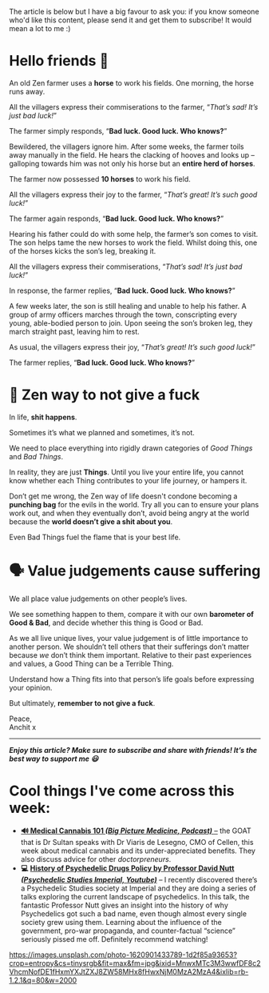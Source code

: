The article is below but I have a big favour to ask you: if you know someone who'd like this content, please send it and get them to subscribe! It would mean a lot to me :)

**Hello friends 💙**
===================

An old Zen farmer uses a **horse** to work his fields. One morning, the horse runs away.

All the villagers express their commiserations to the farmer, “*That’s sad! It’s just bad luck!*”

The farmer simply responds, “**Bad luck. Good luck. Who knows?**”

Bewildered, the villagers ignore him. After some weeks, the farmer toils away manually in the field. He hears the clacking of hooves and looks up – galloping towards him was not only his horse but an **entire herd of horses**.

The farmer now possessed **10 horses** to work his field.

All the villagers express their joy to the farmer, “*That’s great! It’s such good luck!*”

The farmer again responds, “**Bad luck. Good luck. Who knows?**”

Hearing his father could do with some help, the farmer’s son comes to visit. The son helps tame the new horses to work the field. Whilst doing this, one of the horses kicks the son’s leg, breaking it.

All the villagers express their commiserations, “*That’s sad! It’s just bad luck!*”

In response, the farmer replies, “**Bad luck. Good luck. Who knows?**”

A few weeks later, the son is still healing and unable to help his father. A group of army officers marches through the town, conscripting every young, able-bodied person to join. Upon seeing the son’s broken leg, they march straight past, leaving him to rest.

As usual, the villagers express their joy, “*That’s great! It’s such good luck!*”

The farmer replies, “**Bad luck. Good luck. Who knows?**”

🐎 Zen way to not give a fuck
============================

In life, **shit happens**.

Sometimes it’s what we planned and sometimes, it’s not.

We need to place everything into rigidly drawn categories of *Good Things* and *Bad Things*.

In reality, they are just **Things**. Until you live your entire life, you cannot know whether each Thing contributes to your life journey, or hampers it.

Don’t get me wrong, the Zen way of life doesn't condone becoming a **punching bag** for the evils in the world. Try all you can to ensure your plans work out, and when they eventually don’t, avoid being angry at the world because the **world doesn’t give a shit about you**.

Even Bad Things fuel the flame that is your best life.

🗣 Value judgements cause suffering
==================================

We all place value judgements on other people’s lives. 

We see something happen to them, compare it with our own **barometer of Good & Bad**, and decide whether this thing is Good or Bad.

As we all live unique lives, your value judgement is of little importance to another person. We shouldn’t tell others that their sufferings don’t matter because *we* don’t think them important. Relative to their past experiences and values, a Good Thing can be a Terrible Thing.

Understand how a Thing fits into that person’s life goals before expressing your opinion.

But ultimately, **remember to not give a fuck**.

Peace,  
Anchit x



---

***Enjoy this article? Make sure to subscribe and share with friends! It’s the best way to support me 😃***

Cool things I've come across this week:
=======================================

* [**🔊 Medical Cannabis 101 *(Big Picture Medicine, Podcast)*** –](https://open.spotify.com/episode/46TNRe2xshHdRG6PkKcEL4?si=702c63be5e4c4965) the GOAT that is Dr Sultan speaks with Dr Viaris de Lesegno, CMO of Cellen, this week about medical cannabis and its under-appreciated benefits. They also discuss advice for other *doctorpreneurs*.
* **💻** [**History of Psychedelic Drugs Policy by Professor David Nutt**](https://www.youtube.com/watch?v=tknVVVGeDj0&t=3362s) *[**(Psychedelic Studies Imperial, Youtube)**](https://www.youtube.com/watch?v=tknVVVGeDj0&t=3362s)* – I recently discovered there’s a Psychedelic Studies society at Imperial and they are doing a series of talks exploring the current landscape of psychedelics. In this talk, the fantastic Professor Nutt gives an insight into the history of why Psychedelics got such a bad name, even though almost every single society grew using them. Learning about the influence of the government, pro-war propaganda, and counter-factual “science” seriously pissed me off. Definitely recommend watching!


https://images.unsplash.com/photo-1620901433789-1d2f85a93653?crop=entropy&cs=tinysrgb&fit=max&fm=jpg&ixid=MnwxMTc3M3wwfDF8c2VhcmNofDE1fHxmYXJtZXJ8ZW58MHx8fHwxNjM0MzA2MzA4&ixlib=rb-1.2.1&q=80&w=2000